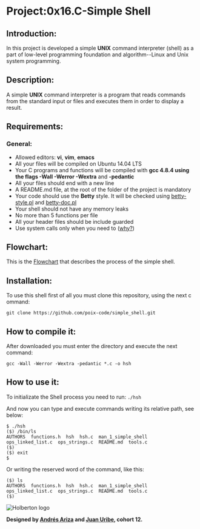 # Project:0x16.C-Simple Shell

## Introduction:

In this project is developed a simple **UNIX** command interpreter (shell) as a part of low-level programming foundation and algorithm--Linux and Unix system programming.

## Description:

A simple **UNIX** command interpreter is a program that reads commands from the standard input or files and executes them in order to display a result.

## Requirements:

### General:

+ Allowed editors: **vi**, **vim**, **emacs**
+ All your files will be compiled on Ubuntu 14.04 LTS
+ Your C programs and functions will be compiled with **gcc 4.8.4 using the flags -Wall -Werror -Wextra** and **-pedantic**
+ All your files should end with a new line
+ A README.md file, at the root of the folder of the project is mandatory
+ Your code should use the **Betty** style. It will be checked using [betty-style.pl](https://github.com/holbertonschool/Betty/blob/master/betty-style.pl) and [betty-doc.pl](https://github.com/holbertonschool/Betty/blob/master/betty-doc.pl)
+ Your shell should not have any memory leaks
+ No more than 5 functions per file
+ All your header files should be include guarded
+ Use system calls only when you need to ([why?](https://www.quora.com/Why-are-system-calls-expensive-in-operating-systems))

## Flowchart:

This is the [Flowchart](https://github.com/poix-code/simple_shell/blob/master/Shell.c.png) that describes the process of the simple shell.

## Installation:

To use this shell first	of all you must	clone this repository, using the next c ommand:

`git clone https://github.com/poix-code/simple_shell.git`

## How to compile it:

After downloaded you must enter the directory and execute the next command:

`gcc -Wall -Werror -Wextra -pedantic *.c -o hsh`

## How to use it:

To initializate the Shell process you need to run:
`./hsh`

And now you can type and execute commands writing its relative path, see below:

```
$ ./hsh
($) /bin/ls
AUTHORS  functions.h  hsh  hsh.c  man_1_simple_shell  ops_linked_list.c  ops_strings.c  README.md  tools.c
($)
($) exit
$
```

Or writing the reserved word of the command, like this:
```
($) ls
AUTHORS  functions.h  hsh  hsh.c  man_1_simple_shell  ops_linked_list.c  ops_strings.c  README.md  tools.c
($)
```

![Holberton logo](https://camo.githubusercontent.com/80e4aef5357b80f03b960818a751e2be258ccc97/68747470733a2f2f7777772e686f6c626572746f6e7363686f6f6c2e636f6d2f686f6c626572746f6e2d6c6f676f2e706e67)

**Designed by [Andrés Ariza](https://github.com/aarizat) and [Juan Uribe](https://github.com/poix-code), cohort 12.**
